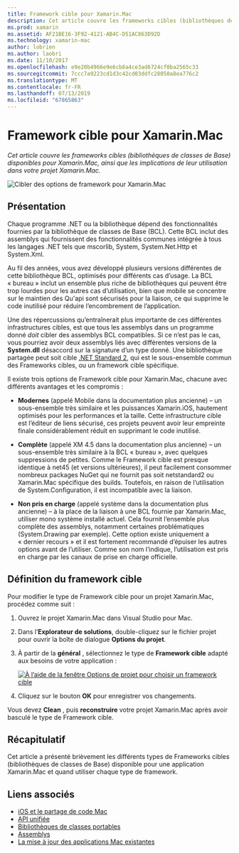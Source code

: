 ```yaml
---
title: Framework cible pour Xamarin.Mac
description: Cet article couvre les frameworks cibles (bibliothèques de classes de Base) disponibles pour Xamarin.Mac, ainsi que les implications de leur utilisation dans votre projet Xamarin.Mac.
ms.prod: xamarin
ms.assetid: AF21BE16-3F92-4121-AB4C-D51AC863D92D
ms.technology: xamarin-mac
author: lobrien
ms.author: laobri
ms.date: 11/10/2017
ms.openlocfilehash: e9e20b4966e9e6cb8a4ce3ad6724cf0ba2565c33
ms.sourcegitcommit: 7ccc7a9223cd1d3c42cd03ddfc28050a8ea776c2
ms.translationtype: MT
ms.contentlocale: fr-FR
ms.lasthandoff: 07/13/2019
ms.locfileid: "67865863"
---
```

# <a name="target-framework-for-xamarinmac"></a>Framework cible pour Xamarin.Mac

_Cet article couvre les frameworks cibles (bibliothèques de classes de Base) disponibles pour Xamarin.Mac, ainsi que les implications de leur utilisation dans votre projet Xamarin.Mac._

![Cibler des options de framework pour Xamarin.Mac](target-framework-images/select-target.png "Target framework des options pour Xamarin.Mac")

## <a name="background"></a>Présentation

Chaque programme .NET ou la bibliothèque dépend des fonctionnalités fournies par la bibliothèque de classes de Base (BCL). Cette BCL inclut des assemblys qui fournissent des fonctionnalités communes intégrée à tous les langages .NET tels que mscorlib, System, System.Net.Http et System.Xml.

Au fil des années, vous avez développé plusieurs versions différentes de cette bibliothèque BCL, optimisés pour différents cas d’usage. La BCL « bureau » inclut un ensemble plus riche de bibliothèques qui peuvent être trop lourdes pour les autres cas d’utilisation, bien que mobile se concentre sur le maintien des Qu'api sont sécurisés pour la liaison, ce qui supprime le code inutilisé pour réduire l’encombrement de l’application.

Une des répercussions qu’entraînerait plus importante de ces différentes infrastructures cibles, est que tous les assemblys dans un programme donné *doit* cibler des assemblys BCL compatibles. Si ce n’est pas le cas, vous pourriez avoir deux assemblys liés avec différentes versions de la **System.dll** désaccord sur la signature d’un type donné. Une bibliothèque partagée peut soit cible [.NET Standard 2](https://blog.xamarin.com/share-code-net-standard-2-0/), qui est le sous-ensemble commun des Frameworks cibles, ou un framework cible spécifique.

Il existe trois options de Framework cible pour Xamarin.Mac, chacune avec différents avantages et les compromis :

- **Modernes** (appelé Mobile dans la documentation plus ancienne) – un sous-ensemble très similaire et les puissances Xamarin.iOS, hautement optimisés pour les performances et la taille. Cette infrastructure cible est l’éditeur de liens sécurisé, ces projets peuvent avoir leur empreinte finale considérablement réduit en supprimant le code inutilisé.

- **Complète** (appelé XM 4.5 dans la documentation plus ancienne) – un sous-ensemble très similaire à la BCL « bureau », avec quelques suppressions de petites. Comme le Framework cible est presque identique à net45 (et versions ultérieures), il peut facilement consommer nombreux packages NuGet qui ne fournit pas soit netstandard2 ou Xamarin.Mac spécifique des builds. Toutefois, en raison de l’utilisation de System.Configuration, il est incompatible avec la liaison.

- **Non pris en charge** (appelé système dans la documentation plus ancienne) – à la place de la liaison à une BCL fournie par Xamarin.Mac, utiliser mono système installé actuel. Cela fournit l’ensemble plus complète des assemblys, notamment certaines problématiques (System.Drawing par exemple). Cette option existe uniquement a « dernier recours » et il est fortement recommandé d’épuiser les autres options avant de l’utiliser. Comme son nom l’indique, l’utilisation est pris en charge par les canaux de prise en charge officielle.

## <a name="setting-the-target-framework"></a>Définition du framework cible

Pour modifier le type de Framework cible pour un projet Xamarin.Mac, procédez comme suit :

1. Ouvrez le projet Xamarin.Mac dans Visual Studio pour Mac.
2. Dans l’**Explorateur de solutions**, double-cliquez sur le fichier projet pour ouvrir la boîte de dialogue **Options du projet**.
3. À partir de la **général** , sélectionnez le type de **Framework cible** adapté aux besoins de votre application :

    [![À l’aide de la fenêtre Options de projet pour choisir un framework cible](target-framework-images/select-target-full.png "à l’aide de la fenêtre Options de projet pour choisir un framework cible")](target-framework-images/select-target-full-large.png#lightbox)

4. Cliquez sur le bouton **OK** pour enregistrer vos changements.

Vous devez **Clean** , puis **reconstruire** votre projet Xamarin.Mac après avoir basculé le type de Framework cible.

## <a name="summary"></a>Récapitulatif

Cet article a présenté brièvement les différents types de Frameworks cibles (bibliothèques de classes de Base) disponible pour une application Xamarin.Mac et quand utiliser chaque type de framework.


## <a name="related-links"></a>Liens associés

- [iOS et le partage de code Mac](~/cross-platform/macios/index.md)
- [API unifiée](~/cross-platform/macios/unified/index.md)
- [Bibliothèques de classes portables](~/cross-platform/app-fundamentals/pcl.md)
- [Assemblys](~/cross-platform/internals/available-assemblies.md)
- [La mise à jour des applications Mac existantes](~/cross-platform/macios/unified/updating-mac-apps.md)

